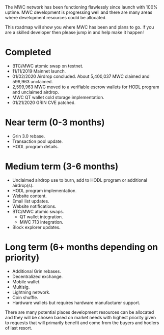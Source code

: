 The MWC network has been functioning flawlessly since launch with 100% uptime. MWC development is progressing well and there are many areas where development resources could be allocated.

This roadmap will show you where MWC has been and plans to go. If you are a skilled developer then please jump in and help make it happen!

# Completed
- BTC/MWC atomic swap on testnet.
- 11/11/2019 Mainnet launch.
- 01/02/2020 Airdrop concluded. About 5,400,037 MWC claimed and 599,963 unclaimed.
- 2,599,963 MWC moved to a verifiable escrow wallets for HODL program and unclaimed airdrop.
- MWC QT wallet cold storage implementation.
- 01/21/2020 GRIN CVE patched.

# Near term (0-3 months)
- Grin 3.0 rebase.
- Transaction pool update.
- HODL program details.

# Medium term (3-6 months)
- Unclaimed airdrop use to burn, add to HODL program or additional airdrop(s).
- HODL program implementation.
- Website content.
- Email list updates.
- Website notifications.
- BTC/MWC atomic swaps.
  - QT wallet integration.
  - MWC 713 integration.
- Block explorer updates.

# Long term (6+ months depending on priority)
- Additional Grin rebases.
- Decentralized exchange.
- Mobile wallet.
- Multisig.
- Lightning network.
- Coin shuffle.
- Hardware wallets but requires hardware manufacturer support.

There are many potential places development resources can be allocated and they will be chosen based on market needs with highest priority given to requests that will primarily benefit and come from the buyers and hodlers of last resort.
